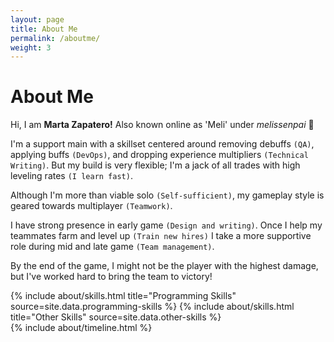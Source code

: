 ```yaml
---
layout: page
title: About Me
permalink: /aboutme/
weight: 3
---
```


# **About Me**

Hi, I am **Marta Zapatero!** Also known online as 'Meli' under *melissenpai* :wave:

I'm a support main with a skillset centered around removing debuffs `(QA)`, applying buffs `(DevOps)`, and dropping experience multipliers `(Technical Writing)`. But my build is very flexible; I'm a jack of all trades with high leveling rates `(I learn fast)`.

Although I'm more than viable solo `(Self-sufficient)`, my gameplay style is geared towards multiplayer `(Teamwork)`.

I have strong presence in early game `(Design and writing)`. Once I help my teammates farm and level up `(Train new hires)` I take a more supportive role during mid and late game `(Team management)`.

By the end of the game, I might not be the player with the highest damage, but I've worked hard to bring the team to victory!


<div class="row">
{% include about/skills.html title="Programming Skills" source=site.data.programming-skills %}
{% include about/skills.html title="Other Skills" source=site.data.other-skills %}
</div>

<div class="row">
{% include about/timeline.html %}
</div>